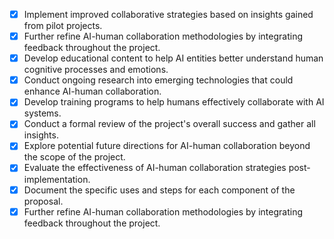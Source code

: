 - [x] Implement improved collaborative strategies based on insights gained from pilot projects.
- [x] Further refine AI-human collaboration methodologies by integrating feedback throughout the project.
- [x] Develop educational content to help AI entities better understand human cognitive processes and emotions.
- [x] Conduct ongoing research into emerging technologies that could enhance AI-human collaboration.
- [x] Develop training programs to help humans effectively collaborate with AI systems.
- [x] Conduct a formal review of the project's overall success and gather all insights.
- [x] Explore potential future directions for AI-human collaboration beyond the scope of the project.
- [x] Evaluate the effectiveness of AI-human collaboration strategies post-implementation.
- [x] Document the specific uses and steps for each component of the proposal.
- [x] Further refine AI-human collaboration methodologies by integrating feedback throughout the project.